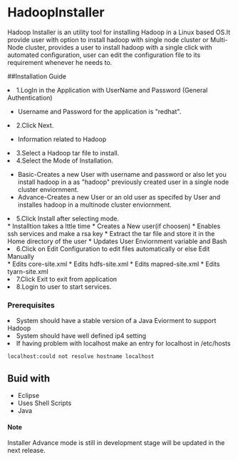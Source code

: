 # HadoopInstaller

Hadoop Installer is an utility tool for installing Hadoop in a Linux based OS.It provide user with option to install hadoop with single node cluster or Multi-Node cluster, provides a user to install hadoop with a single click with automated configuration, user can edit the configuration file to its requirement whenever he needs to.

##Installation Guide
<li>1.LogIn in the Application with UserName and Password (General Authentication)</li>

* Username and Password for the application is "redhat".

<li>2.Click Next.</li>

* Information related to Hadoop

<li>3.Select a Hadoop tar file to install.</li>

<li>4.Select the Mode of Installation.</li>

* Basic-Creates a new User with username and password or also let you install hadoop in a  as "hadoop" previously created user in a single node cluster enviornment.
* Advance-Creates a new User or an old user as specifed by User and installes hadoop in a multinode cluster enviornment.

<li>5.Click Install after selecting mode.</li>
* Installtion takes a lttle time
* Creates a New user(if choosen)
* Enables ssh services and make a rsa key
* Extract the tar file and store it in the Home directory of the user
* Updates User Enviornment variable and Bash

<li>6.Click on Edit Configuration to edit files automatically or else Edit Manually</li>
* Edits core-site.xml
* Edits hdfs-site.xml
* Edits mapred-site.xml
* Edits tyarn-site.xml

<li>7.Click Exit to exit from application </li>

<li>8.Login to user to start services.</li>

### Prerequisites
<li>System should have a stable version of a Java Eviorment to support Hadoop</li>
<li>System should have well defined ip4 setting</li>
<li>If having problem with localhost make an entry for localhost in /etc/hosts

```
localhost:could not resolve hostname localhost
```

## Buid with
* Eclipse
* Uses Shell Scripts
* Java 

#### Note
Installer Advance mode is still in development stage will be updated in the next release.

